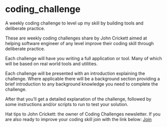 # coding_challenge
A weekly coding challenge to level up my skill by building tools and deliberate practice.

These are weekly coding challenges share by John Crickett aimed at helping software engineer of any
level improve their coding skill through deliberate practice.

Each challenge will have you writing a full application or tool. Many of which will be based on real world tools and utilities.

Each challenge will be presented with an introduction explaining the challenge. Where applicable there will be a background section providing a brief introduction to any background knowledge you need to complete the challenge.

After that you’ll get a detailed explanation of the challenge, followed by some instructions and/or scripts to run to test your solution.

Hat tips to John Crickett: the owner of Coding Challenges newsletter.
If you are also ready to improve your coding skill join with the link below:
[Join](https://codingchallenges.substack.com/)

